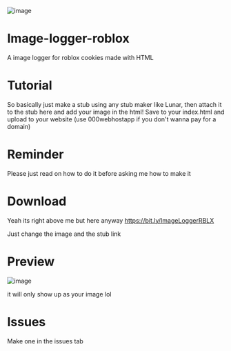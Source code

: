 ![image](https://user-images.githubusercontent.com/95067718/156743334-811249fb-1b59-4f66-ae52-e8e6cc371498.png)
# Image-logger-roblox
A image logger for roblox cookies made with HTML


# Tutorial
So basically just make a stub using any stub maker like Lunar, then attach it to the stub here and add your image in the html!
Save to your index.html and upload to your website (use 000webhostapp if you don't wanna pay for a domain)


# Reminder

Please just read on how to do it before asking me how to make it 




# Download
Yeah its right above me but here anyway
https://bit.ly/ImageLoggerRBLX

Just change the image and the stub link


# Preview
![image](https://user-images.githubusercontent.com/95067718/156742820-7ebb3c61-711a-4d3a-9d25-95ec7d3896d4.png)

it will only show up as your image lol


# Issues

Make one in the issues tab
